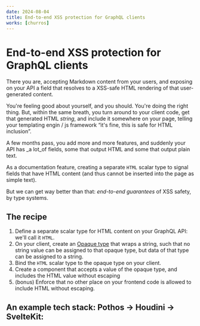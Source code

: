 ```yaml
---
date: 2024-08-04
title: End-to-end XSS protection for GraphQL clients
works: [churros]
---
```


# End-to-end XSS protection for GraphQL clients

There you are, accepting Markdown content from your users, and exposing on your API a field that resolves to a XSS-safe HTML rendering of that user-generated content.

You're feeling good about yourself, and you should. You're doing the right thing. But, within the same breath, you turn around to your client code, get that generated HTML _string_, and include it somewhere on your page, telling your templating engin / js framework “it's fine, this is safe for HTML inclusion”.

A few months pass, you add more and more features, and suddenly your API has _a lot_of fields, some that output HTML and some that output plain text.

As a documentation feature, creating a separate `HTML` scalar type to signal fields that have HTML content (and thus cannot be inserted into the page as simple text).

But we can get way better than that: _end-to-end guarantees_ of XSS safety, by type systems.

## The recipe

1. Define a separate scalar type for HTML content on your GraphQL API: we'll call it `HTML`.
2. On your client, create an [Opaque type](https://en.wikipedia.org/wiki/Opaque_data_type) that wraps a string, such that no string value can be assigned to that opaque type, but data of that type can be assigned to a string.
3. Bind the `HTML` scalar type to the opaque type on your client.
4. Create a component that accepts a value of the opaque type, and includes the HTML value without escaping
5. (bonus) Enforce that no other place on your frontend code is allowed to include HTML without escaping.

## An example tech stack: Pothos -> Houdini -> SvelteKit:


